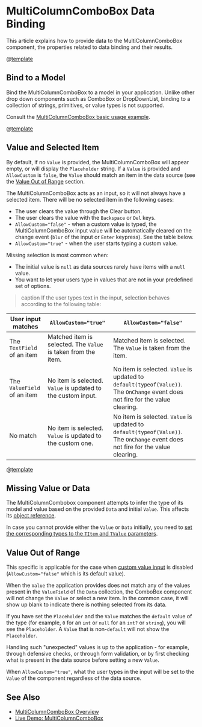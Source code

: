 
# MultiColumnComboBox Data Binding

This article explains how to provide data to the MultiColumnComboBox component, the properties related to data binding and their results.

@[template](/_contentTemplates/common/general-info.md#valuebind-vs-databind-link)

## Bind to a Model

Bind the MultiColumnComboBox to a model in your application. Unlike other drop down components such as ComboBox or DropDownList, binding to a collection of strings, primitives, or value types is not supported.

Consult the [MultiColumnComboBox basic usage example](slug:multicolumncombobox-overview#creating-multiColumnComboBox).

@[template](/_contentTemplates/common/get-model-from-dropdowns.md#get-model-from-dropdowns)

## Value and Selected Item

By default, if no `Value` is provided, the MultiColumnComboBox will appear empty, or will display the `Placeholder` string. If a `Value` is provided and `AllowCustom` is `false`, the `Value` should match an item in the data source (see the [Value Out of Range](slug:multicolumncombobox-data-binding#value-out-of-range) section.

The MultiColumnComboBox acts as an input, so it will not always have a selected item. There will be no selected item in the following cases:

* The user clears the value through the Clear button.
* The user clears the value with the `Backspace` or `Del` keys.
* `AllowCustom="false"` - when a custom value is typed, the MultiColumnComboBox input value will be automatically cleared on the change event (`blur` of the input or `Enter` keypress). See the table below.
* `AllowCustom="true"` - when the user starts typing a custom value.

Missing selection is most common when:

* The initial value is `null` as data sources rarely have items with a `null` value.
* You want to let your users type in values that are not in your predefined set of options.

>caption If the user types text in the input, selection behaves according to the following table:

| User input matches | `AllowCustom="true"` | `AllowCustom="false"` |
| --- | --- | --- |
| The `TextField` of an item | Matched item is selected. The `Value` is taken from the item. | Matched item is selected. The `Value` is taken from the item. |
| The `ValueField` of an item | No item is selected. `Value` is updated to the custom input. | No item is selected. `Value` is updated to `default(typeof(Value))`. The `OnChange` event does not fire for the value clearing. |
| No match | No item is selected. `Value` is updated to the custom one. | No item is selected. `Value` is updated to `default(typeof(Value))`. The `OnChange` event does not fire for the value clearing. |

@[template](/_contentTemplates/common/get-model-from-dropdowns.md#get-model-from-dropdowns)

## Missing Value or Data

The MultiColumnCombobox component attempts to infer the type of its model and value based on the provided `Data` and initial `Value`. This affects its [object reference](slug:common-features-data-binding-overview#component-type).

In case you cannot provide either the `Value` or `Data` initially, you need to [set the corresponding types to the `TItem` and `TValue` parameters](slug:common-features-data-binding-overview#component-type).

## Value Out of Range

This specific is applicable for the case when [custom value input](slug:components/combobox/custom-value) is disabled (`AllowCustom="false"` which is its default value).

When the `Value` the application provides does not match any of the values present in the `ValueField` of the `Data` collection, the ComboBox component will not change the `Value` or select a new item. In the common case, it will show up blank to indicate there is nothing selected from its data.

If you have set the `Placeholder` and the `Value` matches the `default` value of the type (for example, `0` for an `int` or `null` for an `int?` or `string`), you will see the `Placeholder`. A `Value` that is non-`default` will not show the `Placeholder`.

Handling such "unexpected" values is up to the application - for example, through defensive checks, or through form validation, or by first checking what is present in the data source before setting a new `Value`.

When `AllowCustom="true"`, what the user types in the input will be set to the `Value` of the component regardless of the data source.

## See Also

* [MultiColumnComboBox Overview](slug:multicolumncombobox-overview)
* [Live Demo: MultiColumnComboBox](https://demos.telerik.com/blazor-ui/multicolumncombobox/overview)
